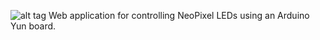 ![alt tag](https://raw.github.com/cmowenby/Neo-Serv/master/design/Logo.png)
Web application for controlling NeoPixel LEDs using an Arduino Yun board.
